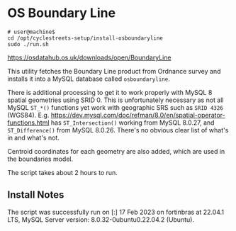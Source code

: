 # OS Boundary Line

```shell
# user@machine$
cd /opt/cyclestreets-setup/install-osboundaryline
sudo ./run.sh
```

https://osdatahub.os.uk/downloads/open/BoundaryLine

This utility fetches the Boundary Line product from Ordnance survey and installs it into a MySQL database called `osboundaryline`.

There is additional processing to get it to work properly with MySQL 8 spatial geometries using SRID 0.
This is unfortunately necessary as not all MySQL `ST_*()` functions yet work with geographic SRS such as `SRID 4326` (WGS84).
E.g. https://dev.mysql.com/doc/refman/8.0/en/spatial-operator-functions.html has `ST_Intersection()` working from MySQL 8.0.27, and `ST_Difference()` from MySQL 8.0.26. There's no obvious clear list of what's in and what's not.

Centroid coordinates for each geometry are also added, which are used in the boundaries model.

The script takes about 2 hours to run.


## Install Notes

The script was successfully run on [:] 17 Feb 2023 on fortinbras at 22.04.1 LTS, MySQL Server version: 8.0.32-0ubuntu0.22.04.2 (Ubuntu).

